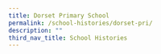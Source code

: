 ```yaml
---
title: Dorset Primary School
permalink: /school-histories/dorset-pri/
description: ""
third_nav_title: School Histories
---
```


